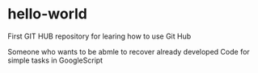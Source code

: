 # hello-world
First GIT HUB repository for learing how to use Git Hub

Someone who wants to be abmle to recover already developed Code for simple
tasks in GoogleScript
